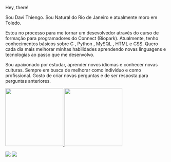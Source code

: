 Hey, there! 

Sou Davi Thiengo. Sou Natural do Rio de Janeiro e atualmente moro em Toledo.

Estou no processo para me tornar um desevolvedor através do curso de formação para programadores do Connect (Biopark). Atualmente, tenho conhecimentos básicos sobre C , Python , MySQL , HTML e CSS. Quero cada dia mais melhorar minhas habilidades aprendendo novas linguagens e tecnologias ao passo que me desenvolvo.

Sou apaixonado por estudar, aprender novos idiomas e conhecer novas culturas. Sempre em busca de melhorar como indivíduo e como profissional. Gosto de criar novas perguntas e de ser resposta para perguntas anteriores.



<div>
<a href="https://github.com/dwthiengo">
<img height="180em" src="https://github-readme-stats.vercel.app/api/top-langs/?username=dwthiengo&layout=compact&langs_count=7&theme=cobalt"/>
<img height="180em" src="https://github-readme-stats.vercel.app/api?username=dwthiengo&show_icons=true&theme=cobalt&include_all_commits=true&count_private=true"/>
</div>

<a href="https://instagram.com/davithiengo" target="_blank"><img src="https://img.shields.io/badge/-Instagram-%23E4405F?style=for-the-badge&logo=instagram&logoColor=white" target="_blank"></a>
<a href="https://www.linkedin.com/in/davi-thiengo-9439321b6/" target="_blank"><img src="https://img.shields.io/badge/-LinkedIn-%230077B5?style=for-the-badge&logo=linkedin&logoColor=white" target="_blank"></a>



<!---
dwthiengo/dwthiengo is a ✨ special ✨ repository because its `README.md` (this file) appears on your GitHub profile.
You can click the Preview link to take a look at your changes.
--->
